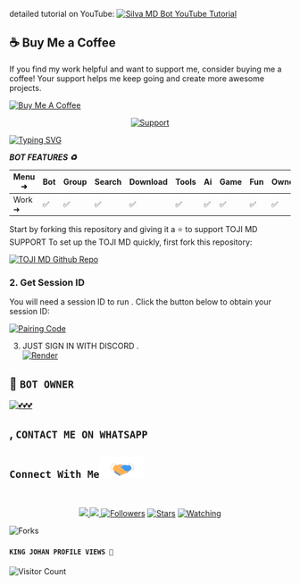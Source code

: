 
 detailed tutorial on YouTube:
[![Silva MD Bot YouTube Tutorial](https://img.shields.io/badge/YouTube-Watch%20Tutorial-red?style=for-the-badge&logo=youtube)](https://youtu.be/8NydgsC2nZI?si=Ep8kqF95-XF-LIeQ)

## ☕ Buy Me a Coffee

If you find my work helpful and want to support me, consider buying me a coffee! Your support helps me keep going and create more awesome projects.  

[![Buy Me A Coffee](https://img.shields.io/badge/-Buy%20Me%20a%20Coffee-orange?logo=buy-me-a-coffee&logoColor=white&style=flat-square)](https://buymeacoffee.com/johanlieb34)

</p>
<p align="center"> 
  <a href="https://whatsapp.com/channel/0029Vail87sIyPtQoZ2egl1h">
    <img alt=Support height="390" src="https://i.ibb.co/mykykgr/599055d0af0ce71e675a0c54176461fc.jpg"> 
    </p>
<a href="https://git.io/typing-svg"><img src="https://readme-typing-svg.demolab.com?font=Fira+Code&pause=1000&random=false&width=435&lines=THIS+IS+Kiwi💕-MD+MADE+BY+KING+JOHAN" alt="Typing SVG" /></a>

***BOT FEATURES ♻️***

| Menu ⁠➜ | Bot | Group | Search | Download | Tools | Ai | Game | Fun | Owner | Bug | Convert | List |
| --------| --- | ----- | ------ | -------- | ----- | -- | ---- | --- | ----- | ----| --------| -----|
| Work ➜ |  ✅ |   ✅  |    ✅  |     ✅   |   ✅  | ✅ |   ✅ |  ✅ |  ✅   | ✅  |    ✅   |  ✅  |


Start by forking this repository and giving it a ⭐ to support TOJI MD SUPPORT
     To set up the TOJI MD quickly, first fork this repository:
     
[![TOJI MD Github Repo](https://img.shields.io/badge/Github-Fork%20Repo-red?style=for-the-badge&logo=Github)](https://github.com/Johanlieb34/KIWIMD/fork)

### 2. Get Session ID

You will need a session ID to run . Click the button below to obtain your session ID:

<a href='https://my-web-eight-blush.vercel.app/' target="_blank">
  <img alt='Pairing Code' src='https://img.shields.io/badge/Get%20Session%20ID-gold?style=for-the-badge&logo=whatsapp&logoColor=white'/>
</a>
<br>
 
 


3. JUST SIGN IN WITH DISCORD .
    <br>
<a href='https://dashboard.katabump.com/auth/login#c0a726' target="_blank"><img alt='Render' src='https://img.shields.io/badge/DEPLOY-h?color=black&style=for-the-badge&logo=render' width="96.35" height="28"/></a></p>
## 👑 `BOT OWNER` 
<a href="https://github.com/Johanlieb34"><img src="https://github.com/Johanlieb34.png" width="250" height="250" alt="💕💕💕"/></a>
## , ```CONTACT ME ON WHATSAPP```

## ```Connect With Me```<img src="https://github.com/0xAbdulKhalid/0xAbdulKhalid/raw/main/assets/mdImages/handshake.gif" width ="80"></h1> 
 <br> 
<p align="center">
<a href="https://wa.me/2347030229711"><img src="https://img.shields.io/badge/Contact KING JOHAN-25D366?style=for-the-badge&logo=whatsapp&logoColor=white" />
<a href="https://whatsapp.com/channel/0029Vail87sIyPtQoZ2egl1h"><img src="https://img.shields.io/badge/Join Official Channel-25D366?style=for-the-badge&logo=whatsapp&logoColor=white" />
<a href="https://github.com/johanlieb34/followers"><img title="Followers" src="https://img.shields.io/github/followers/Johanlieb34?color=blue&style=flat-square"></a>
<a href="https://github.com/johanlieb34/KIWIMD/stargazers/"><img title="Stars" src="https://img.shields.io/github/stars/Johanlieb34/KIWIMD?color=red&style=flat-square"></a>
<a href="https://github.com/johanlieb34//watchers"><img title="Watching" src="https://img.shields.io/github/watchers/Johanlieb34/kIWIMD?label=Watchers&color=yellow&style=flat-square"></a>


![Forks](https://img.shields.io/github/forks/Johanlieb34/KIWIMD?style=social)

#### ```KING JOHAN PROFILE VIEWS 👑```
![Visitor Count](https://profile-counter.glitch.me/Johanlieb34/count.svg)

